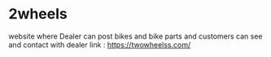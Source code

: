 # 2wheels
website where Dealer can post bikes and bike parts and customers can see and contact with dealer
link : https://twowheelss.com/
